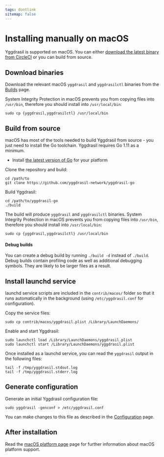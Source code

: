 ```yaml
---
tags: dontlink
sitemap: false
---
```


# Installing manually on macOS

Yggdrasil is supported on macOS. You can either [download the latest binary from
CircleCI](builds.md) or you can build from source.

## Download binaries

Download the relevant macOS `yggdrasil` and `yggdrasilctl` binaries from the
[Builds](builds.md) page.

System Integrity Protection in macOS prevents you from copying files into
`/usr/bin`, therefore you should install into `/usr/local/bin`:
```
sudo cp {yggdrasil,yggdrasilctl} /usr/local/bin
```

## Build from source

macOS has most of the tools needed to build Yggdrasil from source - you just
need to install the Go toolchain. Yggdrasil requires Go 1.11 as a minimum.

- Install [the latest version of Go](https://golang.org/dl/) for your platform

Clone the repository and build:
```
cd /path/to
git clone https://github.com/yggdrasil-network/yggdrasil-go
```

Build Yggdrasil:
```
cd /path/to/yggdrasil-go
./build
```

The build will produce `yggdrasil` and `yggdrasilctl` binaries. System Integrity
Protection in macOS prevents you from copying files into `/usr/bin`, therefore
you should install into `/usr/local/bin`:
```
sudo cp {yggdrasil,yggdrasilctl} /usr/local/bin
```

#### Debug builds

You can create a debug build by running `./build -d` instead of
`./build`. Debug builds contain profiling code as well as additional debugging
symbols. They are likely to be larger files as a result.

## Install launchd service

launchd service scripts are included in the `contrib/macos/` folder so that it
runs automatically in the background (using `/etc/yggdrasil.conf` for
configuration).

Copy the service files:
```
sudo cp contrib/macos/yggdrasil.plist /Library/LaunchDaemons/
```

Enable and start Yggdrasil:
```
sudo launchctl load /Library/LaunchDaemons/yggdrasil.plist
sudo launchctl start /Library/LaunchDaemons/yggdrasil.plist
```

Once installed as a launchd service, you can read the `yggdrasil` output in the
following files:
```
tail -f /tmp/yggdrasil.stdout.log
tail -f /tmp/yggdrasil.stderr.log
```

## Generate configuration

Generate an initial Yggdrasil configuration file:
```
sudo yggdrasil -genconf > /etc/yggdrasil.conf
```

You can make changes to this file as described in the
[Configuration](configuration.md) page.

## After installation

Read the [macOS platform page](platform-macos.md) page for further
information about macOS platform support.
